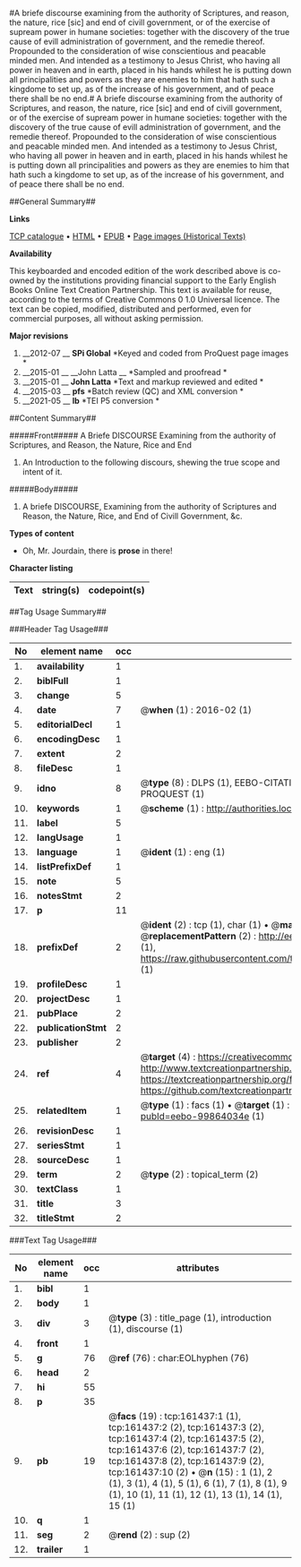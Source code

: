 #A briefe discourse examining from the authority of Scriptures, and reason, the nature, rice [sic] and end of civill government, or of the exercise of supream power in humane societies: together with the discovery of the true cause of evill administration of government, and the remedie thereof. Propounded to the consideration of wise conscientious and peacable minded men. And intended as a testimony to Jesus Christ, who having all power in heaven and in earth, placed in his hands whilest he is putting down all principalities and powers as they are enemies to him that hath such a kingdome to set up, as of the increase of his government, and of peace there shall be no end.#
A briefe discourse examining from the authority of Scriptures, and reason, the nature, rice [sic] and end of civill government, or of the exercise of supream power in humane societies: together with the discovery of the true cause of evill administration of government, and the remedie thereof. Propounded to the consideration of wise conscientious and peacable minded men. And intended as a testimony to Jesus Christ, who having all power in heaven and in earth, placed in his hands whilest he is putting down all principalities and powers as they are enemies to him that hath such a kingdome to set up, as of the increase of his government, and of peace there shall be no end.

##General Summary##

**Links**

[TCP catalogue](http://www.ota.ox.ac.uk/tcp/)  • 
[HTML](http://tei.it.ox.ac.uk/tcp/Texts-HTML/free/A77/A77429.html)  • 
[EPUB](http://tei.it.ox.ac.uk/tcp/Texts-EPUB/free/A77/A77429.epub) • 
[Page images (Historical Texts)](https://historicaltexts.jisc.ac.uk/eebo-99864034e)

**Availability**

This keyboarded and encoded edition of the work described above is co-owned by the
    institutions providing financial support to the Early English Books Online Text Creation
    Partnership. This text is available for reuse, according to the terms of  Creative Commons 0 1.0 Universal
    licence. The text can be copied, modified, distributed and performed, even for commercial
    purposes, all without asking permission.

**Major revisions**

1. __2012-07 __ __SPi Global__ *Keyed and coded from ProQuest page images *
1. __2015-01 __ __John Latta __ *Sampled and proofread *
1. __2015-01 __ __John Latta__ *Text and markup reviewed and edited *
1. __2015-03 __ __pfs__ *Batch review (QC) and XML conversion *
1. __2021-05 __ __lb__ *TEI P5 conversion *

##Content Summary##

#####Front#####
A Briefe DISCOURSE Examining from the authority of Scriptures, and Reason, the Nature, Rice and End 
1. An Introduction to the following discours, shewing the true scope and intent of it.

#####Body#####

1. A briefe DISCOURSE, Examining from the authority of Scriptures and Reason, the Nature, Rice, and End of Civill Government, &c.

**Types of content**

  * Oh, Mr. Jourdain, there is **prose** in there!

**Character listing**


|Text|string(s)|codepoint(s)|
|---|---|---|

##Tag Usage Summary##

###Header Tag Usage###

|No|element name|occ|attributes|
|---|---|---|---|
|1.|__availability__|1||
|2.|__biblFull__|1||
|3.|__change__|5||
|4.|__date__|7| @__when__ (1) : 2016-02 (1)|
|5.|__editorialDecl__|1||
|6.|__encodingDesc__|1||
|7.|__extent__|2||
|8.|__fileDesc__|1||
|9.|__idno__|8| @__type__ (8) : DLPS (1), EEBO-CITATION (1), VID (1), EEBO-PROQUEST (1), STC (3), PROQUEST (1)|
|10.|__keywords__|1| @__scheme__ (1) : http://authorities.loc.gov/ (1)|
|11.|__label__|5||
|12.|__langUsage__|1||
|13.|__language__|1| @__ident__ (1) : eng (1)|
|14.|__listPrefixDef__|1||
|15.|__note__|5||
|16.|__notesStmt__|2||
|17.|__p__|11||
|18.|__prefixDef__|2| @__ident__ (2) : tcp (1), char (1)  •  @__matchPattern__ (2) : ([0-9\-]+):([0-9IVX]+) (1), (.+) (1)  •  @__replacementPattern__ (2) : http://eebo.chadwyck.com/downloadtiff?vid=$1&page=$2 (1), https://raw.githubusercontent.com/textcreationpartnership/Texts/master/tcpchars.xml#$1 (1)|
|19.|__profileDesc__|1||
|20.|__projectDesc__|1||
|21.|__pubPlace__|2||
|22.|__publicationStmt__|2||
|23.|__publisher__|2||
|24.|__ref__|4| @__target__ (4) : https://creativecommons.org/publicdomain/zero/1.0/ (1), http://www.textcreationpartnership.org/docs/. (1), https://textcreationpartnership.org/faq/#faq05 (1), https://github.com/textcreationpartnership (1)|
|25.|__relatedItem__|1| @__type__ (1) : facs (1)  •  @__target__ (1) : https://data.historicaltexts.jisc.ac.uk/view?pubId=eebo-99864034e (1)|
|26.|__revisionDesc__|1||
|27.|__seriesStmt__|1||
|28.|__sourceDesc__|1||
|29.|__term__|2| @__type__ (2) : topical_term (2)|
|30.|__textClass__|1||
|31.|__title__|3||
|32.|__titleStmt__|2||


###Text Tag Usage###

|No|element name|occ|attributes|
|---|---|---|---|
|1.|__bibl__|1||
|2.|__body__|1||
|3.|__div__|3| @__type__ (3) : title_page (1), introduction (1), discourse (1)|
|4.|__front__|1||
|5.|__g__|76| @__ref__ (76) : char:EOLhyphen (76)|
|6.|__head__|2||
|7.|__hi__|55||
|8.|__p__|35||
|9.|__pb__|19| @__facs__ (19) : tcp:161437:1 (1), tcp:161437:2 (2), tcp:161437:3 (2), tcp:161437:4 (2), tcp:161437:5 (2), tcp:161437:6 (2), tcp:161437:7 (2), tcp:161437:8 (2), tcp:161437:9 (2), tcp:161437:10 (2)  •  @__n__ (15) : 1 (1), 2 (1), 3 (1), 4 (1), 5 (1), 6 (1), 7 (1), 8 (1), 9 (1), 10 (1), 11 (1), 12 (1), 13 (1), 14 (1), 15 (1)|
|10.|__q__|1||
|11.|__seg__|2| @__rend__ (2) : sup (2)|
|12.|__trailer__|1||
